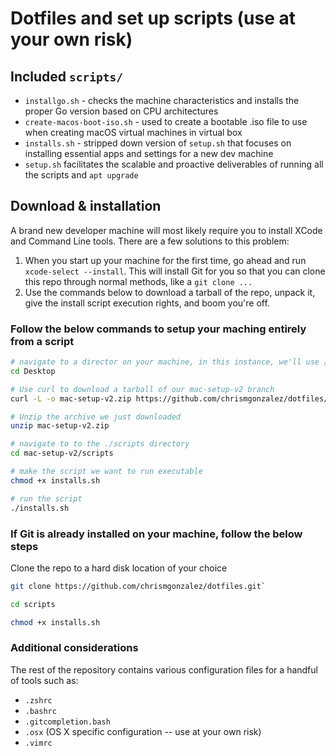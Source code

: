 # Dotfiles and set up scripts (use at your own risk)

## Included `scripts/`

- `installgo.sh` - checks the machine characteristics and installs the proper Go version based on CPU architectures
- `create-macos-boot-iso.sh` - used to create a bootable .iso file to use when creating macOS virtual machines in virtual box
- `installs.sh` - stripped down version of `setup.sh` that focuses on installing essential apps and settings for a new dev machine
- `setup.sh` facilitates the scalable and proactive deliverables of running all the scripts and `apt upgrade`

## Download & installation

A brand new developer machine will most likely require you to install XCode and Command Line tools.  There are a few solutions to this problem:

1. When you start up your machine for the first time, go ahead and run `xcode-select --install`. This will install Git for you so that you can clone this repo through normal methods, like a `git clone ...`
2. Use the commands below to download a tarball of the repo, unpack it, give the install script execution rights, and boom you're off.

### Follow the below commands to setup your maching entirely from a script

```sh
# navigate to a director on your machine, in this instance, we'll use /Desktop
cd Desktop

# Use curl to download a tarball of our mac-setup-v2 branch
curl -L -o mac-setup-v2.zip https://github.com/chrismgonzalez/dotfiles/archive/mac-setup-v2.zip

# Unzip the archive we just downloaded
unzip mac-setup-v2.zip

# navigate to to the ./scripts directory
cd mac-setup-v2/scripts

# make the script we want to run executable
chmod +x installs.sh

# run the script
./installs.sh

```

### If Git is already installed on your machine, follow the below steps

Clone the repo to a hard disk location of your choice

```sh
git clone https://github.com/chrismgonzalez/dotfiles.git`

cd scripts

chmod +x installs.sh
```

### Additional considerations

The rest of the repository contains various configuration files for a handful of tools such as:

- `.zshrc`
- `.bashrc`
- `.gitcompletion.bash`
- `.osx` (OS X specific configuration -- use at your own risk)
- `.vimrc`
